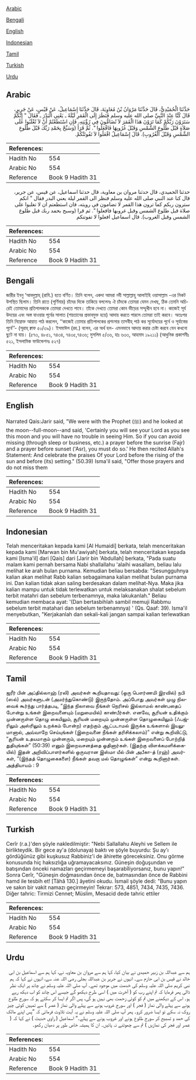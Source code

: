 [Arabic](#arabic)

[Bengali](#bengali)

[English](#english)

[Indonesian](#indonesian)

[Tamil](#tamil)

[Turkish](#turkish)

[Urdu](#urdu)

## Arabic


<div dir="rtl" lang="ar" style={{fontSize:'larger',backgroundColor:'#f8f9fa',padding:20}}>
حَدَّثَنَا الْحُمَيْدِيُّ، قَالَ حَدَّثَنَا مَرْوَانُ بْنُ مُعَاوِيَةَ، قَالَ حَدَّثَنَا إِسْمَاعِيلُ، عَنْ قَيْسٍ، عَنْ جَرِيرٍ، قَالَ كُنَّا عِنْدَ النَّبِيِّ صلى الله عليه وسلم فَنَظَرَ إِلَى الْقَمَرِ لَيْلَةً ـ يَعْنِي الْبَدْرَ ـ فَقَالَ ‏"‏ إِنَّكُمْ سَتَرَوْنَ رَبَّكُمْ كَمَا تَرَوْنَ هَذَا الْقَمَرَ لاَ تُضَامُّونَ فِي رُؤْيَتِهِ، فَإِنِ اسْتَطَعْتُمْ أَنْ لاَ تُغْلَبُوا عَلَى صَلاَةٍ قَبْلَ طُلُوعِ الشَّمْسِ وَقَبْلَ غُرُوبِهَا فَافْعَلُوا ‏"‏‏.‏ ثُمَّ قَرَأَ ‏(‏وَسَبِّحْ بِحَمْدِ رَبِّكَ قَبْلَ طُلُوعِ الشَّمْسِ وَقَبْلَ الْغُرُوبِ‏)‏‏.‏ قَالَ إِسْمَاعِيلُ افْعَلُوا لاَ تَفُوتَنَّكُمْ‏.‏
</div>
<div style={{backgroundColor:'#f8f9fa',padding:20, marginBottom: 10}}><table> <thead> <tr> <th>References:</th> <th></th> </tr> </thead> <tbody><tr><td>Hadith No</td><td>554</td></tr><tr><td>Arabic No</td><td>554</td></tr><tr><td>Reference</td><td>Book 9 Hadith 31</td></tr></tbody></table></div>


<div dir="rtl" lang="ar" style={{fontSize:'larger',backgroundColor:'#f8f9fa',padding:20}}>
حدثنا الحميدي، قال حدثنا مروان بن معاوية، قال حدثنا اسماعيل، عن قيس، عن جرير، قال كنا عند النبي صلى الله عليه وسلم فنظر الى القمر ليلة يعني البدر فقال " انكم سترون ربكم كما ترون هذا القمر لا تضامون في رويته، فان استطعتم ان لا تغلبوا على صلاة قبل طلوع الشمس وقبل غروبها فافعلوا ". ثم قرا (وسبح بحمد ربك قبل طلوع الشمس وقبل الغروب). قال اسماعيل افعلوا لا تفوتنكم
</div>
<div style={{backgroundColor:'#f8f9fa',padding:20, marginBottom: 10}}><table> <thead> <tr> <th>References:</th> <th></th> </tr> </thead> <tbody><tr><td>Hadith No</td><td>554</td></tr><tr><td>Arabic No</td><td>554</td></tr><tr><td>Reference</td><td>Book 9 Hadith 31</td></tr></tbody></table></div>

## Bengali


<div dir="ltr" lang="bn" style={{fontSize:'larger',backgroundColor:'#f8f9fa',padding:20}}>
জারীর ইবনু ‘আবদুল্লাহ্ (রাযি.) হতে বর্ণিত। তিনি বলেন, একদা আমরা নবী সাল্লাল্লাহু আলাইহি ওয়াসাল্লাম -এর নিকট উপস্থিত ছিলাম। তিনি রাতে (পূর্ণিমার) চাঁদের দিকে তাকিয়ে বললেনঃ ঐ চাঁদকে তোমরা যেমন দেখছ, ঠিক তেমনি অচিরেই তোমাদের প্রতিপালককে তোমরা দেখতে পাবে। তাঁকে দেখতে তোমরা কোন ভীড়ের সম্মুখীন হবে না। কাজেই সূর্য উদয়ের এবং অস্ত যাওয়ার পূর্বের সালাত (শয়তানের প্রভাবমুক্ত হয়ে) আদায় করতে পারলে তোমরা তাই করবে। অতঃপর তিনি নিম্নোক্ত আয়াত পাঠ করলেন, ‘‘কাজেই তোমার প্রতিপালকের প্রশংসার তাসবীহ্ পাঠ কর সূর্যোদয়ের পূর্বে ও সূর্যাস্তের পূর্বে’’- (সূরাহ্ ক্বাফ ৫০/৩৯)। ইসমাঈল (রহ.) বলেন, এর অর্থ হল- এমনভাবে আদায় করার চেষ্টা করবে যেন কখনো ছুটে না যায়। (৫৭৩, ৪৮৫১, ৭৪৩৪, ৭৪৩৫,৭৪৩৬; মুসলিম ৫/৩৬, হাঃ ৬৩৩, আহমাদ ১৯২১১) (আধুনিক প্রকাশনীঃ ৫২১, ইসলামিক ফাউন্ডেশনঃ ৫২৭)
</div>
<div style={{backgroundColor:'#f8f9fa',padding:20, marginBottom: 10}}><table> <thead> <tr> <th>References:</th> <th></th> </tr> </thead> <tbody><tr><td>Hadith No</td><td>554</td></tr><tr><td>Arabic No</td><td>554</td></tr><tr><td>Reference</td><td>Book 9 Hadith 31</td></tr></tbody></table></div>

## English


<div dir="ltr" lang="en" style={{fontSize:'larger',backgroundColor:'#f8f9fa',padding:20}}>
Narrated Qais:Jarir said, "We were with the Prophet (ﷺ) and he looked at the moon--full-moon--and said, 'Certainly you will see your Lord as you see this moon and you will have no trouble in seeing Him. So if you can avoid missing (through sleep or business, etc.) a prayer before the sunrise (Fajr) and a prayer before sunset ('Asr), you must do so.' He then recited Allah's Statement: And celebrate the praises Of your Lord before the rising of the sun and before (its) setting." (50.39) Isma'il said, "Offer those prayers and do not miss them
</div>
<div style={{backgroundColor:'#f8f9fa',padding:20, marginBottom: 10}}><table> <thead> <tr> <th>References:</th> <th></th> </tr> </thead> <tbody><tr><td>Hadith No</td><td>554</td></tr><tr><td>Arabic No</td><td>554</td></tr><tr><td>Reference</td><td>Book 9 Hadith 31</td></tr></tbody></table></div>

## Indonesian


<div dir="ltr" lang="id" style={{fontSize:'larger',backgroundColor:'#f8f9fa',padding:20}}>
Telah menceritakan kepada kami [Al Humaidi] berkata, telah menceritakan kepada kami [Marwan bin Mu'awiyah] berkata, telah menceritakan kepada kami [Isma'il] dari [Qais] dari [Jarir bin 'Abdullah] berkata, "Pada suatu malam kami pernah bersama Nabi shallallahu 'alaihi wasallam, beliau lalu melihat ke arah bulan purnama. Kemudian beliau bersabda: "Sesungguhnya kalian akan melihat Rabb kalian sebagaimana kalian melihat bulan purnama ini. Dan kalian tidak akan saling berdesakan dalam melihat-Nya. Maka jika kalian mampu untuk tidak terlewatkan untuk melaksanakan shalat sebelum terbit matahri dan sebelum terbenamnya, maka lakukanlah." Beliau kemudian membaca ayat: '(Dan bertasbihlah sambil memuji Rabbmu sebelum terbit matahari dan sebelum terbenamnya) ' (Qs. Qaaf: 39). Isma'il menyebutkan, "Kerjakanlah dan sekali-kali jangan sampai kalian terlewatkan
</div>
<div style={{backgroundColor:'#f8f9fa',padding:20, marginBottom: 10}}><table> <thead> <tr> <th>References:</th> <th></th> </tr> </thead> <tbody><tr><td>Hadith No</td><td>554</td></tr><tr><td>Arabic No</td><td>554</td></tr><tr><td>Reference</td><td>Book 9 Hadith 31</td></tr></tbody></table></div>

## Tamil


<div dir="ltr" lang="ta" style={{fontSize:'larger',backgroundColor:'#f8f9fa',padding:20}}>
ஜரீர் பின் அப்தில்லாஹ் (ரலி) அவர்கள் கூறியதாவது: (ஒரு பௌர்ணமி இரவில்) நபி (ஸல்) அவர்களுடன் (அமர்ந்துகொண்டு) இருந்தோம். அப்போது அவர்கள் முழு நிலவைக் கூர்ந்து பார்த்தபடி, “இந்த நிலாவை நீங்கள் நெரிசல் இல்லாமல் காண்பதைப் போன்று உங்கள் இறைவனையும் (மறுமையில்) காண்பீர்கள். எனவே, சூரியன் உதிக்கும் முன்னருள்ள தொழு கையிலும், சூரியன் மறையும் முன்னருள்ள தொழுகையிலும் (ஃபஜ்ரிலும் அஸ்ரிலும் உறக்கம் போன்ற) எதற்கும் ஆட்படாமல் இருக்க உங்களால் இயலுமானால், அவ்வாறே செய்யுங்கள் (இறைவனை நீங்கள் தரிசிக்கலாம்)” என்று கூறிவிட்டு, “சூரியன் உதயமாகும் முன்னரும், மறையும் முன்னரும் உங்கள் இறைவனைப் போற்றித் துதியுங்கள்” (50:39) எனும் இறைவசனத்தை ஓதினார்கள். (இதற்கு விளக்கமளிக்கையில்) இதன் அறிவிப்பாளர்களில் ஒருவரான இஸ்மா யீல் பின் அபீகா-த் (ரஹ்) அவர்கள், “(இந்தத் தொழுகைகளை) நீங்கள் தவறா மல் தொழுங்கள்” என்று கூறினார்கள். அத்தியாயம் : 9
</div>
<div style={{backgroundColor:'#f8f9fa',padding:20, marginBottom: 10}}><table> <thead> <tr> <th>References:</th> <th></th> </tr> </thead> <tbody><tr><td>Hadith No</td><td>554</td></tr><tr><td>Arabic No</td><td>554</td></tr><tr><td>Reference</td><td>Book 9 Hadith 31</td></tr></tbody></table></div>

## Turkish


<div dir="ltr" lang="tr" style={{fontSize:'larger',backgroundColor:'#f8f9fa',padding:20}}>
Cerîr (r.a.)'den şöyle nakledilmiştir: "Nebi Sallallahu Aleyhi ve Sellem ile birlikteydik. Bir gece ay'a (dolunaya) baktı ve şöyle buyurdu: Şu ay'ı gördüğünüz gibi kuşkusuz Rabbiniz'i de âhirette göreceksiniz. Onu görme konusunda hiç haksızlığa uğramayacaksınız. Güneşin doğuşundan ve batışından önceki namazları geçirmemeyi başarabîliyorsanız, bunu yapın!" Sonra Cerîr, "Güneşin doğmasından önce de, batmasından önce de Rabbini hamd ile tesbih et! [Tâhâ 130.] âyetini okudu. İsmail şöyle dedi: "Bunu yapın ve sakın bir vakit namazı geçirmeyin! Tekrar: 573, 4851, 7434, 7435, 7436. Diğer tahric: Tirmizi Cennet; Müslim, Mesacid dede tahric ettiler
</div>
<div style={{backgroundColor:'#f8f9fa',padding:20, marginBottom: 10}}><table> <thead> <tr> <th>References:</th> <th></th> </tr> </thead> <tbody><tr><td>Hadith No</td><td>554</td></tr><tr><td>Arabic No</td><td>554</td></tr><tr><td>Reference</td><td>Book 9 Hadith 31</td></tr></tbody></table></div>

## Urdu


<div dir="rtl" lang="ur" style={{fontSize:'larger',backgroundColor:'#f8f9fa',padding:20}}>
ہم سے عبداللہ بن زبیر حمیدی نے بیان کیا، کہا ہم سے مروان بن معاویہ نے، کہا ہم سے اسماعیل بن ابی خالد نے قیس بن ابی حازم سے۔ انہوں نے جریر بن عبداللہ بجلی رضی اللہ عنہ سے، انہوں نے کہا کہ ہم نبی کریم صلی اللہ علیہ وسلم کی خدمت میں موجود تھے۔ آپ صلی اللہ علیہ وسلم نے چاند پر ایک نظر ڈالی پھر فرمایا کہ تم اپنے رب کو ( آخرت میں ) اسی طرح دیکھو گے جیسے اس چاند کو اب دیکھ رہے ہو۔ اس کے دیکھنے میں تم کو کوئی زحمت بھی نہیں ہو گی، پس اگر تم ایسا کر سکتے ہو کہ سورج طلوع ہونے سے پہلے والی نماز ( فجر ) اور سورج غروب ہونے سے پہلے والی نماز ( عصر ) سے تمہیں کوئی چیز روک نہ سکے تو ایسا ضرور کرو۔ پھر آپ صلی اللہ علیہ وسلم نے یہ آیت تلاوت فرمائی کہ ”پس اپنے مالک کی حمد و تسبیح کر سورج طلوع ہونے اور غروب ہونے سے پہلے۔“ اسماعیل ( راوی حدیث ) نے کہا کہ ( عصر اور فجر کی نمازیں ) تم سے چھوٹنے نہ پائیں۔ ان کا ہمیشہ خاص طور پر دھیان رکھو۔
</div>
<div style={{backgroundColor:'#f8f9fa',padding:20, marginBottom: 10}}><table> <thead> <tr> <th>References:</th> <th></th> </tr> </thead> <tbody><tr><td>Hadith No</td><td>554</td></tr><tr><td>Arabic No</td><td>554</td></tr><tr><td>Reference</td><td>Book 9 Hadith 31</td></tr></tbody></table></div>